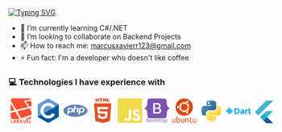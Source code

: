 [![Typing SVG](https://readme-typing-svg.herokuapp.com?color=%2336BCF7&center=false&size=25&width=700&lines=Welcome+to+my+github+Profile!;My+name+is+Marcus;And+I+study+computer+science+at+UFOP)](https://git.io/typing-svg)


- 🌱 I’m currently learning C#/.NET
- 👯 I’m looking to collaborate on Backend Projects
- 📫 How to reach me: marcusxavierr123@gmail.com
- ⚡ Fun fact: I'm a developer who doesn't like coffee

### 💻 Technologies I have experience with
<div style="white-space: nowrap;">
  <img src="https://raw.githubusercontent.com/devicons/devicon/master/icons/laravel/laravel-plain-wordmark.svg" width="50" />
  <img src="https://raw.githubusercontent.com/devicons/devicon/master/icons/c/c-original.svg" width="50" />
  <img src="https://raw.githubusercontent.com/devicons/devicon/master/icons/php/php-plain.svg" width="50" />
  <img src="https://raw.githubusercontent.com/devicons/devicon/master/icons/html5/html5-plain-wordmark.svg" width="50" />
  <img src="https://raw.githubusercontent.com/devicons/devicon/master/icons/javascript/javascript-plain.svg" width="50" />
  <img src="https://raw.githubusercontent.com/devicons/devicon/master/icons/bootstrap/bootstrap-plain-wordmark.svg" width="50" />
  <img src="https://raw.githubusercontent.com/devicons/devicon/master/icons/ubuntu/ubuntu-plain-wordmark.svg" width="50" />
  <img src="https://raw.githubusercontent.com/devicons/devicon/master/icons/python/python-original.svg" width="50" />
  <img src="https://raw.githubusercontent.com/devicons/devicon/master/icons/dart/dart-plain-wordmark.svg" width="50" />
  <img src="https://raw.githubusercontent.com/devicons/devicon/master/icons/flutter/flutter-original.svg" width="45" />
</div>



<!--
**MarcusXavierr/MarcusXavierr** is a ✨ _special_ ✨ repository because its `README.md` (this file) appears on your GitHub profile.

Here are some ideas to get you started:

- 🔭 I’m currently working on ...

- 🤔 I’m looking for help with ...
- 💬 Ask me about ...

- 😄 Pronouns: ...

-->
